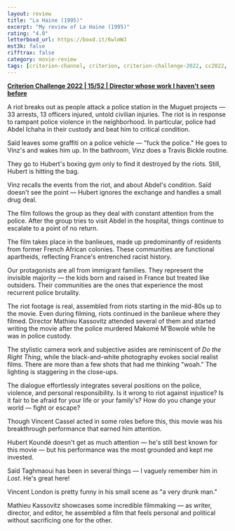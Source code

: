 ```yaml
---
layout: review
title: "La Haine (1995)"
excerpt: "My review of La Haine (1995)"
rating: "4.0"
letterboxd_url: https://boxd.it/6wlmWJ
mst3k: false
rifftrax: false
category: movie-review
tags: [criterion-channel, criterion, criterion-challenge-2022, cc2022, coming-of-age, solidarity, claire-denis-req]
---
```


<b><a href="https://boxd.it/q4PJa/detail" target="_blank" rel="noopener">Criterion Challenge 2022 | 15/52 | Director whose work I haven't seen before</a></b>

A riot breaks out as people attack a police station in the Muguet projects — 33 arrests, 13 officers injured, untold civilian injuries. The riot is in response to rampant police violence in the neighborhood. In particular, police had Abdel Ichaha in their custody and beat him to critical condition.

Saïd leaves some graffiti on a police vehicle — "fuck the police." He goes to Vinz's and wakes him up. In the bathroom, Vinz does a Travis Bickle routine.

They go to Hubert's boxing gym only to find it destroyed by the riots. Still, Hubert is hitting the bag.

Vinz recalls the events from the riot, and about Abdel's condition. Saïd doesn't see the point — Hubert ignores the exchange and handles a small drug deal.

The film follows the group as they deal with constant attention from the police. After the group tries to visit Abdel in the hospital, things continue to escalate to a point of no return.

The film takes place in the banlieues, made up predominantly of residents from former French African colonies. These communities are functional apartheids, reflecting France's entrenched racist history.

Our protagonists are all from immigrant families. They represent the invisible majority — the kids born and raised in France but treated like outsiders. Their communities are the ones that experience the most recurrent police brutality.

The riot footage is real, assembled from riots starting in the mid-80s up to the movie. Even during filming, riots continued in the banlieue where they filmed. Director Mathieu Kassovitz attended several of them and started writing the movie after the police murdered Makomé M'Bowolé while he was in police custody.

The stylistic camera work and subjective asides are reminiscent of <i>Do the Right Thing</i>, while the black-and-white photography evokes social realist films. There are more than a few shots that had me thinking "woah." The lighting is staggering in the close-ups.

The dialogue effortlessly integrates several positions on the police, violence, and personal responsibility. Is it wrong to riot against injustice? Is it fair to be afraid for your life or your family's? How do you change your world — fight or escape?

Though Vincent Cassel acted in some roles before this, this movie was his breakthrough performance that earned him attention.

Hubert Koundé doesn't get as much attention — he's still best known for this movie — but his performance was the most grounded and kept me invested.

Saïd Taghmaoui has been in several things — I vaguely remember him in <i>Lost</i>. He's great here!

Vincent London is pretty funny in his small scene as "a very drunk man."

Mathieu Kassovitz showcases some incredible filmmaking — as writer, director, and editor, he assembled a film that feels personal and political without sacrificing one for the other.
